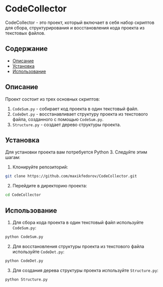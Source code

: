 # CodeCollector

CodeCollector - это проект, который включает в себя набор скриптов для сбора, структурирования и восстановления кода проекта из текстовых файлов.

## Содержание

- [Описание](#описание)
- [Установка](#установка)
- [Использование](#использование)

## Описание

Проект состоит из трех основных скриптов:

1. `CodeSum.py` - собирает код проекта в один текстовый файл.
2. `CodeDet.py` - восстанавливает структуру проекта из текстового файла, созданного с помощью `CodeSum.py`.
3. `Structure.py` - создает дерево структуры проекта.

## Установка

Для установки проекта вам потребуется Python 3. Следуйте этим шагам:

1. Клонируйте репозиторий:

```bash
git clone https://github.com/maxikfedorov/CodeCollector.git
```

2. Перейдите в директорию проекта:

```bash
cd CodeCollector
```

## Использование

1. Для сбора кода проекта в один текстовый файл используйте `CodeSum.py`:

```bash
python CodeSum.py
```

2. Для восстановления структуры проекта из текстового файла используйте `CodeDet.py`:

```bash
python CodeDet.py
```

3. Для создания дерева структуры проекта используйте `Structure.py`:

```bash
python Structure.py
```
